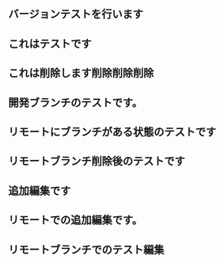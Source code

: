 ## バージョンテストを行います
## これはテストです
## これは削除します削除削除削除
## 開発ブランチのテストです。
## リモートにブランチがある状態のテストです
## リモートブランチ削除後のテストです
## 追加編集です
## リモートでの追加編集です。
## リモートブランチでのテスト編集
